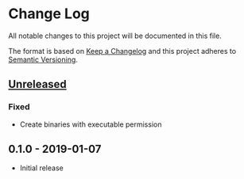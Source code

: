 # Change Log


All notable changes to this project will be documented in this file.

The format is based on [Keep a Changelog](http://keepachangelog.com/en/1.0.0/)
and this project adheres to [Semantic Versioning](http://semver.org/spec/v2.0.0.html).


## [Unreleased]

### Fixed

- Create binaries with executable permission


## 0.1.0 - 2019-01-07

- Initial release


[Unreleased]: https://github.com/sagikazarmark/binbrew/compare/v0.1.0...HEAD
